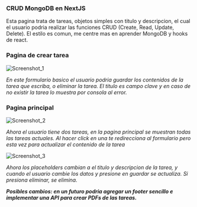 ### **CRUD MongoDB en NextJS**

Esta pagina trata de tareas, objetos simples con titulo y descripcion, el cual el usuario podria realizar las funciones CRUD (Create, Read, Update, Delete).
El estilo es comun, me centre mas en aprender MongoDB y hooks de react.

### **Pagina de crear tarea**

![Screenshot_1](https://github.com/mateenunez/nextjs-mongoDB/assets/62401255/7d757515-83d8-4163-b958-55d0786bb246)

_En este formulario basico el usuario podria guardar los contenidos de la tarea que escriba, o eliminar la tarea. El titulo es campo clave y en caso de no existir la tarea lo muestra por consola al error._

### **Pagina principal**

![Screenshot_2](https://github.com/mateenunez/nextjs-mongoDB/assets/62401255/08447991-1cf4-4f81-a4a9-fae4922c8fb8)

_Ahora el usuario tiene dos tareas, en la pagina principal se muestran todas las tareas actuales. Al hacer click en una te redirecciona al formulario pero esta vez para actualizar el contenido de la tarea_

![Screenshot_3](https://github.com/mateenunez/nextjs-mongoDB/assets/62401255/84399b4c-5de7-4efe-976b-9cea0b2ad8b7)

_Ahora los placeholders cambian a el titulo y descripcion de la tarea, y cuando el usuario cambie los datos y presione en guardar se actualiza. Si presiona eliminar, se elimina._

_**Posibles cambios: en un futuro podria agregar un footer sencillo e implementar una API para crear PDFs de las tareas.**_
